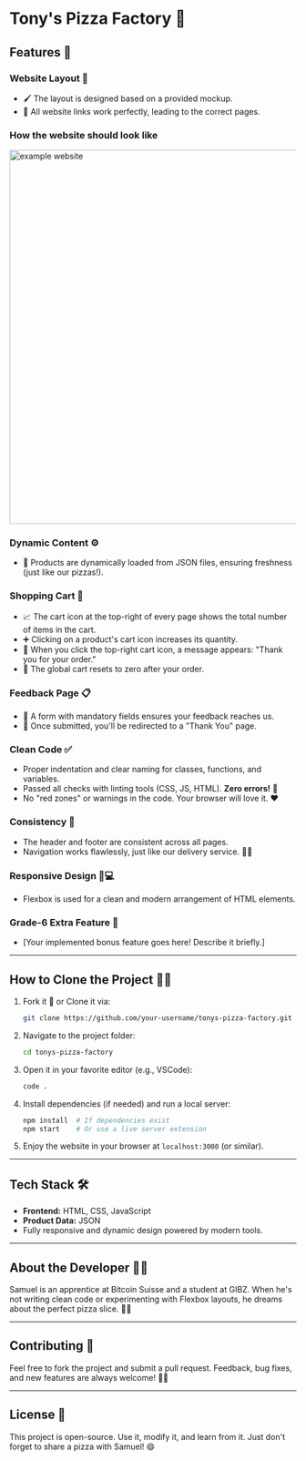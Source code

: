 # Tony's Pizza Factory 🍕

## Features 🌟

### Website Layout 🎨
- 🖌️ The layout is designed based on a provided mockup.
- 🔗 All website links work perfectly, leading to the correct pages.

### How the website should look like
<img width="657" alt="example website" src="https://github.com/user-attachments/assets/c423e7d9-0a86-4531-b8bc-394f8655c650" />


### Dynamic Content ⚙️
- 🍕 Products are dynamically loaded from JSON files, ensuring freshness (just like our pizzas!).

### Shopping Cart 🛒
- 📈 The cart icon at the top-right of every page shows the total number of items in the cart.
- ➕ Clicking on a product's cart icon increases its quantity.
- 📝 When you click the top-right cart icon, a message appears: "Thank you for your order."
- 🧹 The global cart resets to zero after your order.

### Feedback Page 📋
- 🤔 A form with mandatory fields ensures your feedback reaches us.
- 🥳 Once submitted, you'll be redirected to a "Thank You" page.

### Clean Code ✅
- Proper indentation and clear naming for classes, functions, and variables.
- Passed all checks with linting tools (CSS, JS, HTML). **Zero errors!** 🎉
- No "red zones" or warnings in the code. Your browser will love it. ❤️

### Consistency 🔄
- The header and footer are consistent across all pages.
- Navigation works flawlessly, just like our delivery service. 🚗💨

### Responsive Design 📱💻
- Flexbox is used for a clean and modern arrangement of HTML elements.

### Grade-6 Extra Feature 🥇
- [Your implemented bonus feature goes here! Describe it briefly.]

---

## How to Clone the Project 🧑‍💻

1. Fork it 🍴 or Clone it via:
   ```bash
   git clone https://github.com/your-username/tonys-pizza-factory.git
   ```

2. Navigate to the project folder:
   ```bash
   cd tonys-pizza-factory
   ```

3. Open it in your favorite editor (e.g., VSCode):
   ```bash
   code .
   ```

4. Install dependencies (if needed) and run a local server:
   ```bash
   npm install  # If dependencies exist
   npm start    # Or use a live server extension
   ```

5. Enjoy the website in your browser at `localhost:3000` (or similar).

---

## Tech Stack 🛠️
- **Frontend:** HTML, CSS, JavaScript
- **Product Data:** JSON
- Fully responsive and dynamic design powered by modern tools.

---

## About the Developer 👨‍💻
Samuel is an apprentice at Bitcoin Suisse and a student at GIBZ. When he's not writing clean code or experimenting with Flexbox layouts, he dreams about the perfect pizza slice. 🍕😎

---

## Contributing 🤝
Feel free to fork the project and submit a pull request. Feedback, bug fixes, and new features are always welcome! 🧑‍🍳

---

## License 📜
This project is open-source. Use it, modify it, and learn from it. Just don't forget to share a pizza with Samuel! 😄
